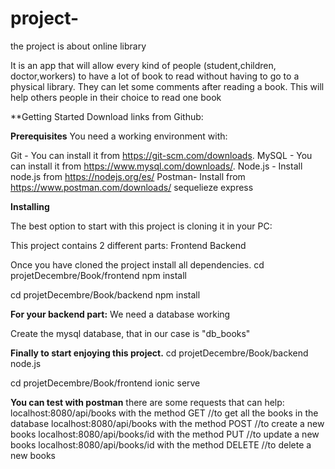 # project-
the project is about online library

It is an app that will allow every kind of people (student,children, doctor,workers) to have a lot of book to read without
 having to go to a physical library.
 They can let some comments after reading a book. This will help others people in their choice to read one book
 
**Getting Started
Download links from Github:

**Prerequisites**
You need a working environment with:

Git - You can install it from https://git-scm.com/downloads.
MySQL - You can install it from https://www.mysql.com/downloads/.
Node.js - Install node.js from  https://nodejs.org/es/
Postman- Install from https://www.postman.com/downloads/
sequelieze
express

**Installing**

The best option to start with this project is cloning it in your PC:


This project contains 2 different parts:
Frontend
Backend

Once you have cloned the project install all dependencies.
cd projetDecembre/Book/frontend
npm install

cd projetDecembre/Book/backend
npm install


**For your backend part:**
We need a database working

Create the mysql database, that in our case is "db_books"


**Finally to start enjoying this project.**
cd projetDecembre/Book/backend
node.js

cd projetDecembre/Book/frontend
ionic serve

**You can test with postman**
there are some requests that can help:
localhost:8080/api/books  with the method  GET //to get all the books in the database
localhost:8080/api/books  with the method  POST //to create a new books 
localhost:8080/api/books/id  with the method  PUT //to update a new books 
localhost:8080/api/books/id  with the method  DELETE //to delete a new books 





